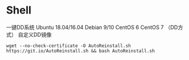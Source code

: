 # Shell
一键DD系统
Ubuntu 18.04/16.04
Debian 9/10
CentOS 6
CentOS 7 （DD方式）
自定义DD镜像

```
wget --no-check-certificate -O AutoReinstall.sh https://git.io/AutoReinstall.sh && bash AutoReinstall.sh
```
